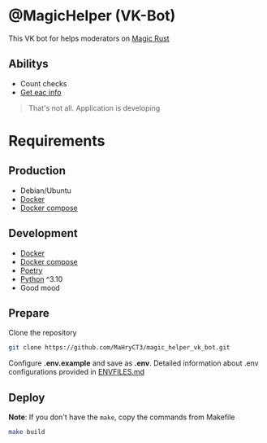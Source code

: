 # @MagicHelper (VK-Bot)

This VK bot for helps moderators on [Magic Rust](https://vk.com/magicowrust) 


## Abilitys
* Count checks 
* [Get eac info](https://github.com/MaHryCT3/rust-eac-infromation)
> That's not all. Application is developing
# Requirements
## Production
* Debian/Ubuntu
* [Docker](https://docs.docker.com/engine/install/)
* [Docker compose](https://docs.docker.com/compose/install/)
## Development
* [Docker](https://docs.docker.com/engine/install/)
* [Docker compose](https://docs.docker.com/compose/install/)
* [Poetry](https://python-poetry.org/)
* [Python](https://www.python.org/downloads/) ^3.10
* Good mood
## Prepare 
Clone the repository

```bash
git clone https://github.com/MaHryCT3/magic_helper_vk_bot.git
```
Configure **.env.example** and save as **.env**. Detailed information about .env configurations provided in [ENVFILES.md](https://github.com/MaHryCT3/magic_helper_vk_bot/blob/master/ENVFILES.md)

## Deploy

**Note**: If you don't have the `make`, copy the commands from Makefile

```bash
make build
```
